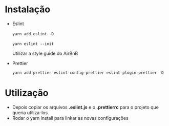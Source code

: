 # Instalação

- Eslint &nbsp;

  ```yarn add eslint -D``` &nbsp;

  ```yarn eslint --init``` &nbsp;

  Utilizar a style guide do AirBnB

- Prettier &nbsp;

  ```yarn add prettier eslint-config-prettier eslint-plugin-prettier -D```
  

# Utilização

- Depois copiar os arquivos **.eslint.js** e o **.prettierrc** para o projeto que queria utiliza-los
- Rodar o yarn install para linkar as novas configurações 